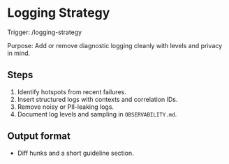 # Logging Strategy

Trigger: /logging-strategy

Purpose: Add or remove diagnostic logging cleanly with levels and privacy in mind.

## Steps

1. Identify hotspots from recent failures.
2. Insert structured logs with contexts and correlation IDs.
3. Remove noisy or PII-leaking logs.
4. Document log levels and sampling in `OBSERVABILITY.md`.

## Output format

- Diff hunks and a short guideline section.
